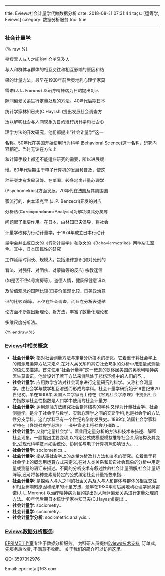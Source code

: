 
---
title: Eviews社会计量学代做数据分析
date: 2018-08-31 07:31:44
tags: [运筹学, Eviews]
category: 数据分析服务
toc: true

---



<span></span>
<!-- more -->



### 社会计量学:

{% raw %}
<div class="p1">是探索人与人之间的社会关系及人
与人和群体与群体的相互交往和相互影响的原因和结
果的计量方法。最早在1930年前后奥地利心理学家莫
雷诺(J. L. Moreno) 以治疗精神病为目的提出对人
际间偏爱关系进行定量处理的方法。40年代后期日本
统计学家林知已夫(C.Hayashi)提出发展社会调查方
法以解明社会与人间现象为目的进行统计学和社会心
理学方法的开发研究，他们都提出“社会计量学”这一
名称。50年代在美国开始使用行为科学 (Behavioral Science)这一名称，研究内容相近。当时无论在方法上
和计算手段上都还不能适应研究的需要，所以进展缓
慢。60年代后期由于电子计算机的发展和普及，使这
种研究才有发展可能。在美国，较多地向计量心理学
(Psychometrics)方面发展。70年代在法国及其周围国
家流行的、由本泽克里 (J. P. Benzecri)开发的对应
分析法(Correspondance Analysis)对解决模式分类等
问题起了重要作用。在日本，由林知已夫倡导，将社会
计量学改称为行动计量学，于1974年成立日本行动计
量学会并出版日文的《行动计量学》和欧文的《Behaviormetrika》两种杂志至今。其中，日本国民性的研究
工作延续时间长、规模大，包括法律意识(如对死刑的
看法、对强奸、对团伙、对蒙骗等的反应) 宗教迷信
(如是否不住4号病房等)，道德人情，健康保健意识以
及价值观念的国际比较(日美价值观比较、日美政治意
识的比较)等等。不仅在社会调查，而且在分析表述结
论方面不断提出新理论、新方法，丰富了数量化理论和
多维尺度分析法。</div>
{% endraw %}



### [Eviews](/tags/Eviews/)中[相关概念](/categories/数据分析服务)

- **社会计量学**: 指对社会测量方法与定量分析技术的研究。它着重于将社会学上的概念用运算方法来定义,在对人类关系和其它社会现象的分析中用定量或测量的语汇来描述。首先使用“社会计量学”这一概念的是移居美国的奥地利精神病医生莫雷诺。他曾设计了若干方法来消除处于悲伤环境中的人们的不...
- **社会计量学**: 应用数学方法对社会现象进行定量研究的科学。又称社会测量学。由社会学与数学相互渗透而形成的学科。社会计量学研究始于19世纪末20世纪初。早在1899年,法国人口学家高士德在《客观社会学原理》中提出社会力指数与社会性指数是人口学中使用的社会计量方...
- **社会计量学**: 运用测验方法研究社会群体结构的学科,又译为计量社会学、社会测量学。是介于社会学与数学、实验心理学之间的交叉学科,也是社会学的方法性分支学科。这门学科已有一个世纪的孕育发展史。1899年,法国社会学家科斯特在《客观社会学原理》一书中曾提出将社会力指数...
- **社会计量学**: 又称“定量社会学”。着重用定量分析的方法和技术来描述、解释社会现象。一般提出主要变项,以特定公式或模型模拟推导社会关系结构及其变化,受现代科学技术如系统论、协同论与电子计算机等影响很大。...
- **社会计量学**: sociometrics...
- **社会计量学**: 指从事社会学上的定量分析及其方法和技术的研究。它着重于将社会学上的概念用运算方式来定义,在对人类关系和其它社会现象的分析中用定量或测量的语汇来描述。不同的分析技术有叙述性的社会计量图解,社会计量矩阵等,还可将各种变素用特定的公式编定社会计量指数来指...
- **社会计量学**: 是探索人与人之间的社会关系及人与人和群体与群体的相互交往和相互影响的原因和结果的计量方法。最早在1930年前后奥地利心理学家莫雷诺(J. L. Moreno) 以治疗精神病为目的提出对人际间偏爱关系进行定量处理的方法。40年代后期日本统计学家林知已夫(C.Hayashi)提出...
- **社会计量学**: sociometry...
- **社会计量学**: sociometry...
- **社会计量学分析**: sociometric analysis...




### [Eviews](/tags/Eviews/)[数据分析服务](/categories/数据分析服务/):
[EPRIME工作室](http://eprime.cn/)专注于数据分析服务。
为科研人员提供[Eviews技术支持](http://eprime.cn/2018/08/18/EPRIME工作室Eviews代做服务详情/), 订单式, 先服务后收费, 不满意不收费。
关于我们的简介可以访问[这里](http://eprime.cn/2018/08/17/关于EPRIME工作室/)。

QQ: 3597392976

Email: eprime[at]163.com



